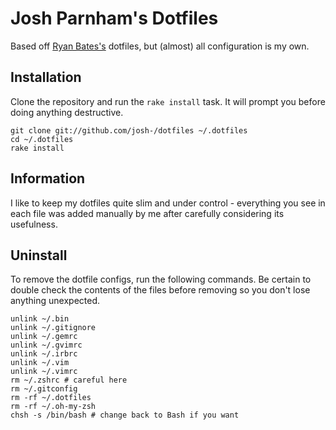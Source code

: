 # Josh Parnham's Dotfiles

Based off [Ryan Bates's](https://github.com/ryanb/dotfiles) dotfiles, but (almost) all configuration is my own.

## Installation

Clone the repository and run the `rake install` task. It will prompt you before doing anything destructive.

    git clone git://github.com/josh-/dotfiles ~/.dotfiles
    cd ~/.dotfiles
    rake install

## Information

I like to keep my dotfiles quite slim and under control - everything you see in each file was added manually by me after carefully considering its usefulness.

## Uninstall

To remove the dotfile configs, run the following commands. Be certain to double check the contents of the files before removing so you don't lose anything unexpected.

    unlink ~/.bin
    unlink ~/.gitignore
    unlink ~/.gemrc
    unlink ~/.gvimrc
    unlink ~/.irbrc
    unlink ~/.vim
    unlink ~/.vimrc
    rm ~/.zshrc # careful here
    rm ~/.gitconfig
    rm -rf ~/.dotfiles
    rm -rf ~/.oh-my-zsh
    chsh -s /bin/bash # change back to Bash if you want
